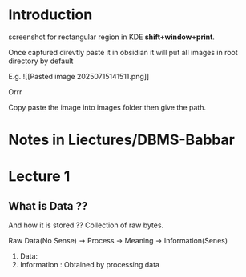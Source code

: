 # Introduction

screenshot for rectangular region in KDE **shift+window+print**.

Once captured direvtly paste it in obsidian it will put all images in root directory by default

E.g.
![[Pasted image 20250715141511.png]]

Orrr

Copy paste the image into images folder then give the path.


# Notes in Liectures/DBMS-Babbar

# Lecture 1

## What is Data ??
And how it is stored ?? 
Collection of raw bytes.

Raw Data(No Sense) -> Process -> Meaning -> Information(Senes)

1. Data: 
2. Information : Obtained by processing data


